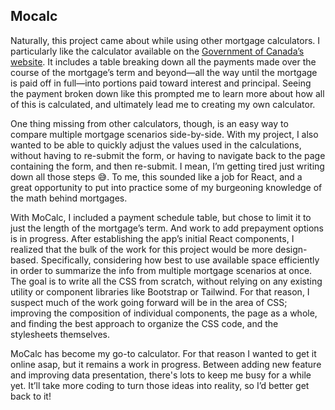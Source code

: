 ## Mocalc

Naturally, this project came about while using other mortgage calculators. I particularly
like the calculator available on the [Government of Canada’s website](https://itools-ioutils.fcac-acfc.gc.ca/MC-CH/MC-CH-eng.aspx). It includes a table 
breaking down all the payments made over the course of the mortgage’s term and beyond—all the way until 
the mortgage is paid off in full—into portions paid toward interest and principal. 
Seeing the payment broken down like this prompted me to learn more about how all of 
this is calculated, and ultimately lead me to creating my own calculator.

One thing missing from other calculators, though,  is an easy way to compare 
multiple mortgage scenarios side-by-side. With my project, I also wanted to be able to quickly adjust the values used in the 
calculations, without having to re-submit the form, or having to navigate back to the page containing the 
form, and then re-submit. I mean, I’m getting tired just writing down all those steps 😅. To me, this 
sounded like a job for React, and a great opportunity to put into practice some of my burgeoning knowledge
of the math behind mortgages.

With MoCalc, I included a payment schedule table, but chose to limit it to just the length of the
mortgage’s term. And work to add prepayment options is in progress. After establishing the app’s initial 
React components, I realized that the bulk of the work for this project would be more design-based. 
Specifically, considering how best to use available space efficiently in order to summarize the info from
multiple mortgage scenarios at once. The goal is to write all the CSS from scratch, without relying on any
existing utility or component libraries like Bootstrap or Tailwind. For that reason, I suspect much of the
work going forward will be in the area of CSS; improving the composition of individual components, the page
as a whole, and finding the best approach to organize the CSS code, and the stylesheets themselves.

MoCalc has become my go-to calculator. For that reason I wanted to get it online asap, but it remains a
work in progress. Between adding new feature and improving data presentation, there's lots to keep me busy
for a while yet. It’ll take more coding to turn those ideas into 
reality, so I’d better get back to it!